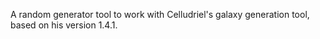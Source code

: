 A random generator tool to work with Celludriel's galaxy generation tool, based on his version 1.4.1.